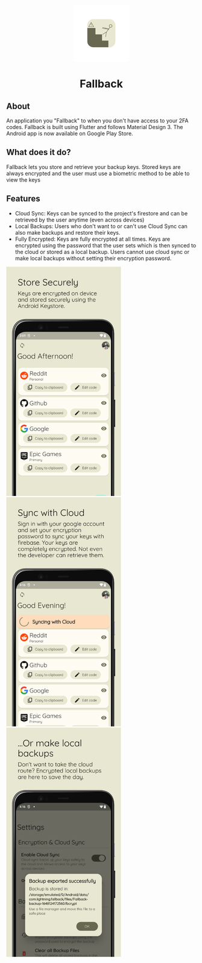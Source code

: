 <div align="center">
    <img src="readme_assets/fallback_squircle_logo.png" alt="logo" width="150" height="150"/>
    <h1>Fallback</h1>
</div>
<div>
    <h2>About</h2>
    <p>An application you "Fallback" to when you don't have access to your 2FA codes. Fallback is built using Flutter and follows Material Design 3. The Android app is now available on Google Play Store.</p>
</div>

<div>
    <h2>What does it do?</h2>
    <p>Fallback lets you store and retrieve your backup keys. Stored keys are always encrypted and the user must use a biometric method to be able to view the keys</p>
</div>

<div>
    <h2>Features</h2>
    <ul>
        <li>Cloud Sync: Keys can be synced to the project's firestore and can be retrieved by the user anytime (even across devices)</li>
        <li>Local Backups: Users who don't want to or can't use Cloud Sync can also make backups and restore their keys.</li>
        <li>Fully Encrypted: Keys are fully encrypted at all times. Keys are encrypted using the password that the user sets which is then synced to the cloud or stored as a local backup. Users cannot use cloud sync or make local backups without setting their encryption password.</li>
    </ul>
</div>

<div>
    <img src="readme_assets/store_securely.png" alt="store_securely" width="304" height="608"/>
    <img src="readme_assets/cloud_sync.png" alt="store_securely" width="304" height="608"/>
    <img src="readme_assets/local_backups.png" alt="store_securely" width="304" height="608"/>
</div>

